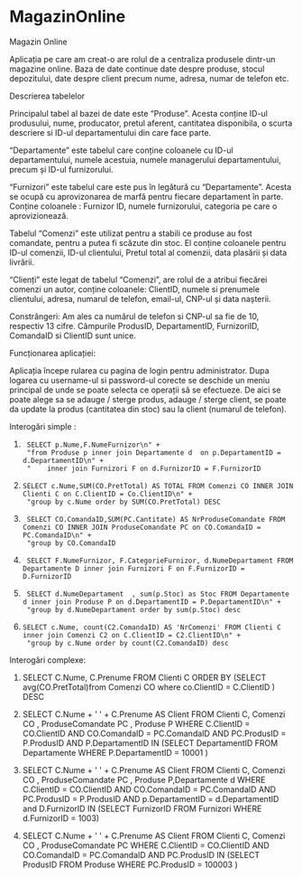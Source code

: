 # MagazinOnline
Magazin Online


Aplicația pe care am creat-o are rolul de a centraliza produsele dintr-un magazine online. Baza de date continue date despre produse, stocul depozitului, date despre client precum nume, adresa, numar de telefon etc. 

Descrierea tabelelor

Principalul tabel al bazei de date este “Produse”. Acesta conține ID-ul produsului, nume, producator, pretul aferent, cantitatea disponibila, o scurta descriere si ID-ul departamentului din care face parte.

“Departamente” este tabelul care conține coloanele cu ID-ul departamentului, numele acestuia, numele managerului departamentului, precum și ID-ul furnizorului.

“Furnizori” este tabelul care este pus în legătură cu “Departamente”. Acesta se ocupă cu aprovizonarea de marfă pentru fiecare departament în parte. Conține coloanele : Furnizor ID, numele furnizorului, categoria pe care o aprovizionează.

Tabelul  “Comenzi” este utilizat pentru a stabili ce produse au fost comandate, pentru a putea fi scăzute din stoc. El conține coloanele pentru ID-ul comenzii, ID-ul clientului, Pretul total al comenzii, data plasării și data livrării.

“Clienți” este legat de tabelul  “Comenzi”, are rolul de a atribui fiecărei comenzi un autor, conține coloanele: ClientID, numele si prenumele clientului, adresa, numarul de telefon, email-ul, CNP-ul și data nașterii.   


 Constrângeri:
Am ales ca numărul de telefon si CNP-ul sa fie de 10, respectiv 13 cifre.
Câmpurile ProdusID, DepartamentID, FurnizoriID, ComandaID si ClientID sunt unice.

Funcționarea aplicației:

Aplicația începe rularea cu pagina de login pentru administrator.
Dupa logarea cu username-ul si password-ul corecte se deschide un meniu principal de unde se poate selecta ce operații să se efectueze. De aici se poate alege sa se adauge / sterge produs, adauge / sterge client, se poate da update la produs (cantitatea din stoc) sau la client (numarul de telefon). 


Interogări simple :

1.  	SELECT p.Nume,F.NumeFurnizor\n" +
        "from Produse p inner join Departamente d  on p.DepartamentID = d.DepartamentID\n" +
        "    inner join Furnizori F on d.FurnizorID = F.FurnizorID

2. 	   SELECT c.Nume,SUM(CO.PretTotal) AS TOTAL FROM Comenzi CO INNER JOIN Clienti C on C.ClientID = Co.ClientID\n" +
        "group by c.Nume order by SUM(CO.PretTotal) DESC

3.  	SELECT CO.ComandaID,SUM(PC.Cantitate) AS NrProduseComandate FROM Comenzi CO INNER JOIN ProduseComandate PC on CO.ComandaID = PC.ComandaID\n" +
        "group by CO.ComandaID

4.  	SELECT F.NumeFurnizor, F.CategorieFurnizor, d.NumeDepartament FROM Departamente D inner join Furnizori F on F.FurnizorID = D.FurnizorID

5.  	SELECT d.NumeDepartament  , sum(p.Stoc) as Stoc FROM Departamente d inner join Produse P on d.DepartamentID = P.DepartamentID\n" +
        "group by d.NumeDepartament order by sum(p.Stoc) desc

6. 	   SELECT c.Nume, count(C2.ComandaID) AS 'NrComenzi' FROM Clienti C inner join Comenzi C2 on C.ClientID = C2.ClientID\n" +
        "group by c.Nume order by count(C2.ComandaID) desc

Interogări complexe: 

1. 	  SELECT C.Nume, C.Prenume
FROM Clienti C
                          ORDER BY (SELECT avg(CO.PretTotal)from Comenzi CO
     where co.ClientID = C.ClientID ) DESC

2. 	  SELECT C.Nume + ' ' + C.Prenume AS Client
                                                  FROM Clienti C, Comenzi CO , ProduseComandate PC , Produse P
WHERE C.ClientID = CO.ClientID AND CO.ComandaID = PC.ComandaID  AND PC.ProdusID = P.ProdusID AND P.DepartamentID IN
                              (SELECT DepartamentID FROM Departamente WHERE P.DepartamentID = 10001 )

3. 	  SELECT C.Nume + ' ' + C.Prenume AS Client
                                                             FROM Clienti C, Comenzi CO , ProduseComandate PC , Produse P,Departamente d
WHERE C.ClientID = CO.ClientID AND CO.ComandaID = PC.ComandaID  AND PC.ProdusID = P.ProdusID AND p.DepartamentID = d.DepartamentID and D.FurnizorID IN
                                                                                                 (SELECT FurnizorID FROM Furnizori WHERE d.FurnizorID = 1003)

4. 	  SELECT C.Nume + ' ' + C.Prenume AS Client
                                   FROM Clienti C, Comenzi CO , ProduseComandate PC
WHERE C.ClientID = CO.ClientID AND CO.ComandaID = PC.ComandaID AND PC.ProdusID IN (SELECT ProdusID FROM Produse WHERE PC.ProdusID = 100003 )


